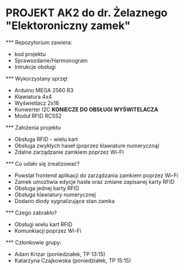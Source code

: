 # PROJEKT AK2 do dr. Żelaznego "Elektoroniczny zamek"

*** Repozytorium zawiera:
 * kod projektu
 * Sprawozdanie/Harmonogram
 * Intrukcje obsługi
 
*** Wykorzystany sprzęt
* Arduino MEGA 2560 R3
* Klawiatura 4x4
* Wyświetlacz 2x16
* Konwerter I2C **KONIECZE DO OBSŁUGI WYŚWITELACZA**
* Moduł RFID RC552

 
*** Założenia projektu
 * Obsługa RFID - wielu kart
 * Obsługa zwykłych haseł (poprzez klawiature numeryczną)
 * Zdalne zarządzanie zamkiem poprzez Wi-FI
 
*** Co udało się zrealizować?
* Powstał frontend aplikacji do zarządzania zamkiem poprzez Wi-Fi
* Zamek umozliwia edycje hasła oraz zmiane zapisanej karty RFID
* Obsługa jednej karty RFID
* Obsługa klawiatury numerycznej
* Dodano diody sygnalizujące stan zamka

*** Czego zabrakło?
* Obsługi wielu kart RFID
* Komunkiacji poprzez Wi-Fi
 
*** Członkowie grupy: 
* Adam Krizar (poniedziałek, TP 13:15)
* Katarzyna Czajkowska (poniedziałek, TP 15:15)
